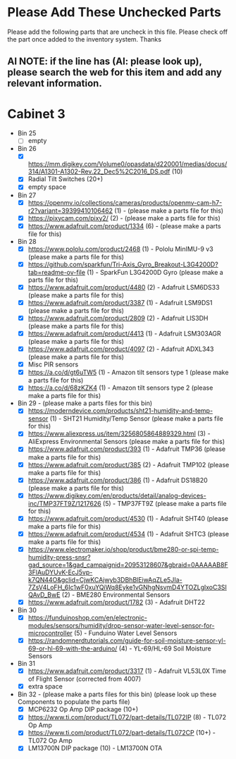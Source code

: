 # Please Add These Unchecked Parts

Please add the following parts that are uncheck in this file. Please check off the part once added to the inventory system. Thanks

## AI NOTE: if the line has (AI: please look up), please search the web for this item and add any relevant information.

# Cabinet 3

- Bin 25
  - [ ] empty
- Bin 26
  - [x] https://mm.digikey.com/Volume0/opasdata/d220001/medias/docus/314/A1301-A1302-Rev.22_Dec5%2C2016_DS.pdf (10)
  - [x] Radial Tilt Switches (20+)
  - [x] empty space
- Bin 27
  - [x] https://openmv.io/collections/cameras/products/openmv-cam-h7-r2?variant=39399410106462 (1) - (please make a parts file for this)
  - [x] https://pixycam.com/pixy2/ (2) - (please make a parts file for this)
  - [x] https://www.adafruit.com/product/1334 (6) - (please make a parts file for this)
- Bin 28
  - [x] https://www.pololu.com/product/2468 (1) - Pololu MinIMU-9 v3 (please make a parts file for this)
  - [x] https://github.com/sparkfun/Tri-Axis_Gyro_Breakout-L3G4200D?tab=readme-ov-file (1) - SparkFun L3G4200D Gyro (please make a parts file for this)
  - [x] https://www.adafruit.com/product/4480 (2) - Adafruit LSM6DS33 (please make a parts file for this)
  - [x] https://www.adafruit.com/product/3387 (1) - Adafruit LSM9DS1 (please make a parts file for this)
  - [x] https://www.adafruit.com/product/2809 (2) - Adafruit LIS3DH (please make a parts file for this)
  - [x] https://www.adafruit.com/product/4413 (1) - Adafruit LSM303AGR (please make a parts file for this)
  - [x] https://www.adafruit.com/product/4097 (2) - Adafruit ADXL343 (please make a parts file for this)
  - [x] Misc PIR sensors
  - [x] https://a.co/d/gt6uTW5 (1) - Amazon tilt sensors type 1 (please make a parts file for this)
  - [x] https://a.co/d/68zKZK4 (1) - Amazon tilt sensors type 2 (please make a parts file for this)
- Bin 29 - (please make a parts files for this bin)
  - [x] https://moderndevice.com/products/sht21-humidity-and-temp-sensor (1) - SHT21 Humidity/Temp Sensor (please make a parts file for this)
  - [x] https://www.aliexpress.us/item/3256805864889329.html (3) - AliExpress Environmental Sensors (please make a parts file for this)
  - [x] https://www.adafruit.com/product/393 (1) - Adafruit TMP36 (please make a parts file for this)
  - [x] https://www.adafruit.com/product/385 (2) - Adafruit TMP102 (please make a parts file for this)
  - [x] https://www.adafruit.com/product/386 (1) - Adafruit DS18B20 (please make a parts file for this)
  - [x] https://www.digikey.com/en/products/detail/analog-devices-inc/TMP37FT9Z/1217626 (5) - TMP37FT9Z (please make a parts file for this)
  - [x] https://www.adafruit.com/product/4530 (1) - Adafruit SHT40 (please make a parts file for this)
  - [x] https://www.adafruit.com/product/4534 (1) - Adafruit SHTC3 (please make a parts file for this)
  - [x] https://www.electromaker.io/shop/product/bme280-or-spi-temp-humidity-press-snsr?gad_source=1&gad_campaignid=20953128607&gbraid=0AAAAAB8F3FlAuDYUvK-EcJ5vp-k7QN44O&gclid=CjwKCAjwyb3DBhBlEiwAqZLe5JIa-7ZsV4LoFH_6Ic1wF0xuYQiWq8Eyke1vGNhgNsvmD4YTOZLglxoC3SIQAvD_BwE (2) - BME280 Environmental Sensors
  - [x] https://www.adafruit.com/product/1782 (3) - Adafruit DHT22
- Bin 30
  - [x] https://funduinoshop.com/en/electronic-modules/sensors/humidity/drop-sensor-water-level-sensor-for-microcontroller (5) - Funduino Water Level Sensors
  - [x] https://randomnerdtutorials.com/guide-for-soil-moisture-sensor-yl-69-or-hl-69-with-the-arduino/ (4) - YL-69/HL-69 Soil Moisture Sensors
- Bin 31
  - [x] https://www.adafruit.com/product/3317 (1) - Adafruit VL53L0X Time of Flight Sensor (corrected from 4007)
  - [x] extra space
- Bin 32 - (please make a parts files for this bin) (please look up these Components to populate the parts file)
  - [x] MCP6232 Op Amp DIP package (10+)
  - [x] https://www.ti.com/product/TL072/part-details/TL072IP (8) - TL072 Op Amp
  - [x] https://www.ti.com/product/TL072/part-details/TL072CP (10+) - TL072 Op Amp
  - [x] LM13700N DIP package (10) - LM13700N OTA
